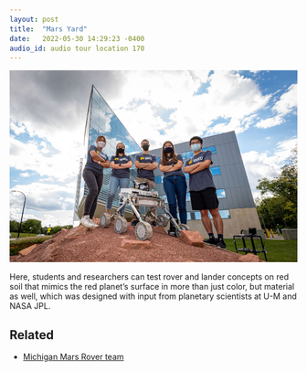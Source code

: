 ```yaml
---
layout: post
title:  "Mars Yard"
date:   2022-05-30 14:29:23 -0400
audio_id: audio tour location 170
---
```


<div class="audio-player">
   <!-- this is where the player will be injected -->
</div>

![The MRover student team and their rover pose on top of the Mars Yard](/assets/images/170-mars-yard.jpg)

Here, students and researchers can test rover and lander concepts on red soil that mimics the red planet’s surface in more than just color, but material as well, which was designed with input from planetary scientists at U-M and NASA JPL.

## Related
* [Michigan Mars Rover team](https://mrover.org)





<script type="text/javascript">

 const player = new Shikwasa({
   container: () => document.querySelector('.audio-player'),
   audio: {
     title: 'Mars Yard',
     artist: 'Location 170',
     cover: '/assets/images/170-mars-yard.jpg',
     src: '/assets/audio/140-robot-garden.mp3',
   },
   // fixed: {
   //   type: 'static',
   // }
 })

 </script>
